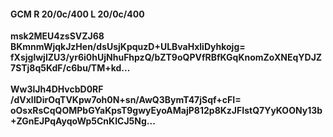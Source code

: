 #### GCM R 20/0c/400 L 20/0c/400
**msk2MEU4zsSVZJ68**<br/>**BKmnmWjqkJzHen/dsUsjKpquzD+ULBvaHxliDyhkojg=**<br/>**fXsjglwjIZU3/yr6i0hUjNhuFhpzQ/bZT9oQPVfRBfKGqKnomZoXNEqYDJZ7STj8q5KdF/c6bu/TM+kd...**<br/><br/>
**Ww3lJh4DHvcbD0RF**<br/>**/dVxlIDirOqTVKpw7oh0N+sn/AwQ3BymT47jSqf+cFI=**<br/>**oOsxRsCqQOMPbGYaKpsT9gwyEyoAMajP812p8KzJFIstQ7YyKOONy13b+ZGnEJPqAyqoWp5CnKICJ5Ng...**